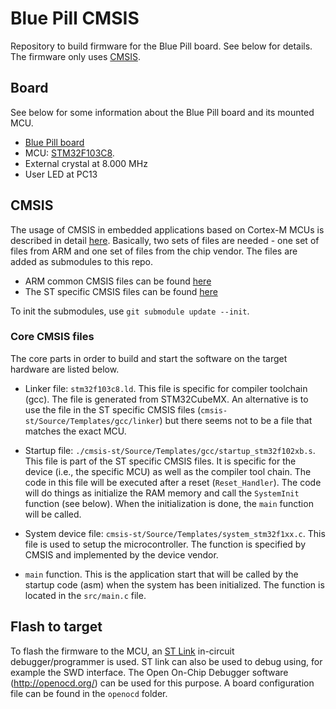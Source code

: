 # Blue Pill CMSIS

Repository to build firmware for the Blue Pill board. See below for details.
The firmware only uses
[CMSIS](https://arm-software.github.io/CMSIS_5/General/html/index.html).

## Board

See below for some information about the Blue Pill board and its mounted MCU.

* [Blue Pill board](https://stm32-base.org/boards/STM32F103C8T6-Blue-Pill.html)
* MCU: [STM32F103C8](https://www.st.com/en/microcontrollers-microprocessors/stm32f103c8.html).
* External crystal at 8.000 MHz
* User LED at PC13

## CMSIS

The usage of CMSIS in embedded applications based on Cortex-M MCUs is described
in detail [here](https://arm-software.github.io/CMSIS_5/Core/html/using_pg.html).
Basically, two sets of files are needed - one set of files from ARM and one
set of files from the chip vendor. The files are added as submodules to this
repo.

* ARM common CMSIS files can be found [here](https://github.com/ARM-software/CMSIS_5)
* The ST specific CMSIS files can be found [here](https://github.com/topics/cmsis-device)

To init the submodules, use `git submodule update --init`.

### Core CMSIS files

The core parts in order to build and start the software on the target 
hardware are listed below.

*   Linker file: `stm32f103c8.ld`. This file is specific for compiler toolchain
    (gcc). The file is generated from STM32CubeMX. An alternative is to use 
    the file in the ST specific CMSIS files 
    (`cmsis-st/Source/Templates/gcc/linker`) but there seems not to be a 
    file that matches the exact MCU.
    
*   Startup file: `./cmsis-st/Source/Templates/gcc/startup_stm32f102xb.s`.
    This file is part of the ST specific CMSIS files. It is specific for 
    the device (i.e., the specific MCU) as well as the compiler tool chain. The
    code in this file will be executed after a reset (`Reset_Handler`). The 
    code will do things as initialize the RAM memory and call the `SystemInit`
    function (see below). When the initialization is done, the `main` function
    will be called.
    
*   System device file: `cmsis-st/Source/Templates/system_stm32f1xx.c`. This 
    file is used to setup the microcontroller. The function is specified by 
    CMSIS and implemented by the device vendor.
    
*   `main` function. This is the application start that will be called by the
    startup code (asm) when the system has been initialized. The function is 
    located in the `src/main.c` file.
    
## Flash to target

To flash the firmware to the MCU, an
[ST Link](https://www.st.com/en/development-tools/st-link-v2.html) in-circuit
debugger/programmer is used. ST link can also be used to debug using, for 
example the SWD interface. The Open On-Chip Debugger software 
(http://openocd.org/) can be used for this purpose. A board configuration 
file can be found in the `openocd` folder.
